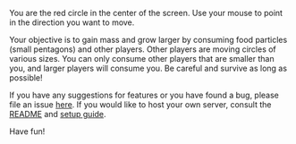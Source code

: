 You are the red circle in the center of the screen.  Use your mouse to point in the direction you want to move.

Your objective is to gain mass and grow larger by consuming food particles (small pentagons) and other players.  Other players are moving circles of various sizes.  You can only consume other players that are smaller than you, and larger players will consume you.  Be careful and survive as long as possible!

If you have any suggestions for features or you have found a bug, please file an issue [here](https://github.com/huytd/agar.io-clone/issues/new).  If you would like to host your own server, consult the [README](https://github.com/huytd/agar.io-clone/blob/master/README.md) and [setup guide](https://github.com/huytd/agar.io-clone/wiki/Setup).

Have fun!